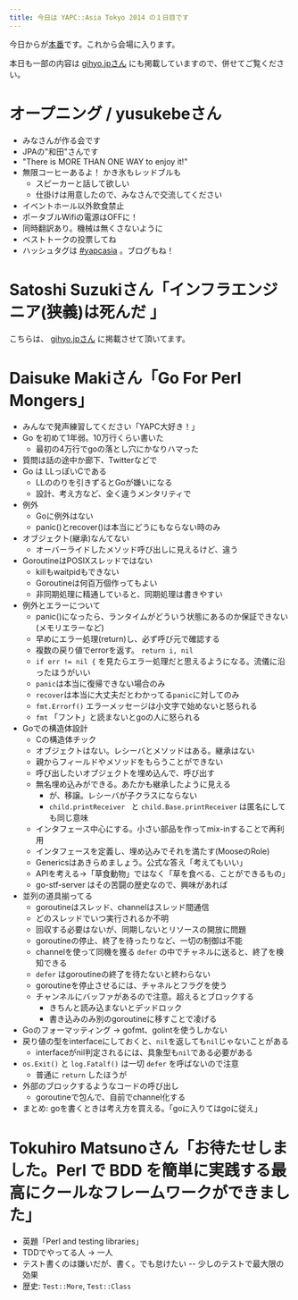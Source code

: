 ```yaml
---
title: 今日は YAPC::Asia Tokyo 2014 の１日目です
---
```


今日からが[本番](http://yapcasia.org/)です。これから会場に入ります。

本日も一部の内容は [gihyo.jpさん](http://gihyo.jp/news/report/01/yapcasia2014/0001) にも掲載していますので、併せてご覧ください。


# オープニング / yusukebeさん

- みなさんが作る会です
- JPAの"和田"さんです
- "There is MORE THAN ONE WAY to enjoy it!"
- 無限コーヒーあるよ！ かき氷もレッドブルも
    - スピーカーと話して欲しい
    - 仕掛けは用意したので、みなさんで交流してください
- イベントホール以外飲食禁止
- ポータブルWifiの電源はOFFに！
- 同時翻訳あり。機械は無くさないように
- ベストトークの投票してね
- ハッシュタグは [#yapcasia](https://twitter.com/search?q=%23yapcasia) 。ブログもね！


# Satoshi Suzukiさん「インフラエンジニア(狭義)は死んだ 」

こちらは、 [gihyo.jpさん](http://gihyo.jp/news/report/01/yapcasia2014/0001) に掲載させて頂いてます。


# Daisuke Makiさん「Go For Perl Mongers」

- みんなで発声練習してください「YAPC大好き！」
- Go を初めて1年弱。10万行くらい書いた
    - 最初の4万行でgoの落とし穴にかなりハマった
- 質問は話の途中か廊下、Twitterなどで
- Go は LLっぽいCである
    - LLののりを引きずるとGoが嫌いになる
    - 設計、考え方など、全く違うメンタリティで
- 例外
    - Goに例外はない
    - panic()とrecover()は本当にどうにもならない時のみ
- オブジェクト(継承)なんてない
    - オーバーライドしたメソッド呼び出しに見えるけど、違う
- GoroutineはPOSIXスレッドではない
    - killもwaitpidもできない
    - Goroutineは何百万個作ってもよい
    - 非同期処理に精通していると、同期処理は書きやすい
- 例外とエラーについて
    - panic()になったら、ランタイムがどういう状態にあるのか保証できない(メモリエラーなど)
    - 早めにエラー処理(return)し、必ず呼び元で確認する
    - 複数の戻り値でerrorを返す。 `return i, nil`
    - `if err != nil {` を見たらエラー処理だと思えるようになる。流儀に沿ったほうがいい
    - `panic`は本当に復帰できない場合のみ
    - `recover`は本当に大丈夫だとわかってる`panic`に対してのみ
    - `fmt.Errorf()` エラーメッセージは小文字で始めないと怒られる
    - `fmt` 「フント」と読まないとgoの人に怒られる
- Goでの構造体設計
    - Cの構造体チック
    - オブジェクトはない。レシーバとメソッドはある。継承はない
    - 親からフィールドやメソッドをもらうことができない
    - 呼び出したいオブジェクトを埋め込んで、呼び出す
    - 無名埋め込みができる。あたかも継承したように見える
        - が、移譲。レシーバが子クラスにならない
        - `child.printReceiver ` と `child.Base.printReceiver` は匿名にしても同じ意味
    - インタフェース中心にする。小さい部品を作ってmix-inすることで再利用
    - インタフェースを定義し、埋め込みでそれを満たす(MooseのRole)
    - Genericsはあきらめましょう。公式な答え「考えてもいい」
    - APIを考える→「草食動物」ではなく「草を食べる、ことができるもの」
    - go-stf-server はその苦闘の歴史なので、興味があれば
- 並列の道具揃ってる
    - goroutineはスレッド、channelはスレッド間通信
    - どのスレッドでいつ実行されるか不明
    - 回収する必要はないが、同期しないとリソースの開放に問題
    - goroutineの停止、終了を待ったりなど、一切の制御は不能
    - channelを使って同機を獲る `defer` の中でチャネルに送ると、終了を検知できる
    - `defer` はgoroutineの終了を待たないと終わらない
    - goroutineを停止させるには、チャネルとフラグを使う
    - チャンネルにバッファがあるので注意。超えるとブロックする
        - きちんと読み込まないとデッドロック
        - 書き込みのみ別のgoroutineに移すことで凌げる
- Goのフォーマッティング → gofmt、golintを使うしかない
- 戻り値の型をinterfaceにしておくと、`nil`を返しても`nil`じゃないことがある
    - interfaceがnil判定されるには、具象型も`nil`である必要がある
- `os.Exit()` と `log.Fatalf()` は一切 `defer` を呼ばないので注意
    - 普通に `return` したほうが
- 外部のブロックするようなコードの呼び出し
    - goroutineで包んで、自前でchannel化する
- まとめ: goを書くときは考え方を買える。「goに入りてはgoに従え」


# Tokuhiro Matsunoさん「お待たせしました。Perl で BDD を簡単に実践する最高にクールなフレームワークができました」

- 英題「Perl and testing libraries」
- TDDでやってる人 → 一人
- テスト書くのは嫌いだが、書く。でも怠けたい
-- 少しのテストで最大限の効果
- 歴史: `Test::More`, `Test::Class`



<!--

# Taiki Kawakamiさん「Perl::Lint - Yet Another Perl Source Code Linter」

こちらは、 [gihyo.jpさん](http://gihyo.jp/news/report/01/yapcasia2014/0001) に掲載させて頂いてます。


# Kenichi Ishigakiさん「Get a kick out of CPAN」

こちらは、 [gihyo.jpさん](http://gihyo.jp/news/report/01/yapcasia2014/0001) に掲載させて頂いてます。

-->
